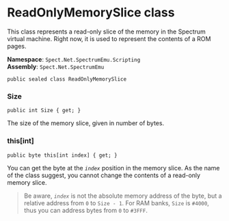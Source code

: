 # ReadOnlyMemorySlice class

This class represents a read-only slice of the memory in the Spectrum virtual machine. Right now, it is used to
represent the contents of a ROM pages.

__Namespace__: `Spect.Net.SpectrumEmu.Scripting`  
__Assembly__: `Spect.Net.SpectrumEmu`

```CSharp
public sealed class ReadOnlyMemorySlice
```

### Size

```CSharp
public int Size { get; }
```

The size of the memory slice, given in number of bytes.

### this[int]

```CSharp
public byte this[int index] { get; }
```

You can get the byte at the _`index`_ position in the memory slice. As the name of the class suggest,
you cannot change the contents of a read-only memory slice.

> Be aware, _`index`_ is not the absolute memory address of the byte, but a relative address from `0` to
> `Size - 1`. For RAM banks, `Size` is `#4000`, thus you can address bytes from `0` to `#3FFF`.

